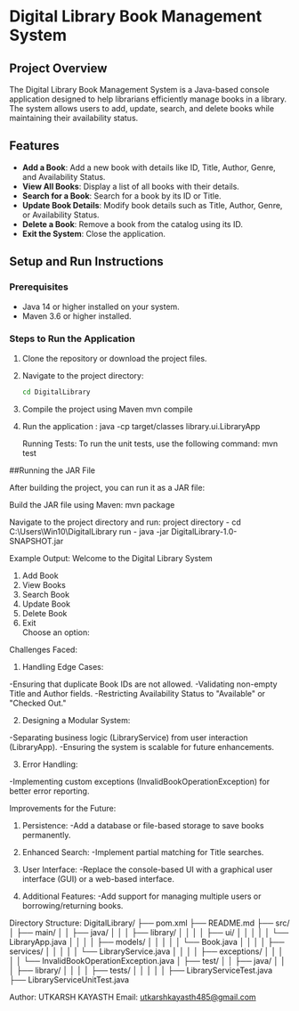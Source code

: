 # Digital Library Book Management System

## Project Overview
The Digital Library Book Management System is a Java-based console application designed to help librarians efficiently manage books in a library. The system allows users to add, update, search, and delete books while maintaining their availability status.

## Features
- **Add a Book**: Add a new book with details like ID, Title, Author, Genre, and Availability Status.
- **View All Books**: Display a list of all books with their details.
- **Search for a Book**: Search for a book by its ID or Title.
- **Update Book Details**: Modify book details such as Title, Author, Genre, or Availability Status.
- **Delete a Book**: Remove a book from the catalog using its ID.
- **Exit the System**: Close the application.

## Setup and Run Instructions
### Prerequisites
- Java 14 or higher installed on your system.
- Maven 3.6 or higher installed.

### Steps to Run the Application
1. Clone the repository or download the project files.
2. Navigate to the project directory:
   ```bash
   cd DigitalLibrary
3. Compile the project using Maven
   mvn compile
4. Run the application :
   java -cp target/classes library.ui.LibraryApp

   Running Tests:
   To run the unit tests, use the following command:
   mvn test
   
##Running the JAR File

After building the project, you can run it as a JAR file:

Build the JAR file using Maven:
mvn package

Navigate to the project directory and run:
project directory - cd C:\Users\Win10\DigitalLibrary
run - java -jar DigitalLibrary-1.0-SNAPSHOT.jar

Example Output:
Welcome to the Digital Library System

1) Add Book  
2) View Books  
3) Search Book  
4) Update Book  
5) Delete Book  
6) Exit  
Choose an option:

Challenges Faced:
1. Handling Edge Cases:

-Ensuring that duplicate Book IDs are not allowed.
-Validating non-empty Title and Author fields.
-Restricting Availability Status to "Available" or "Checked Out."

2. Designing a Modular System:

-Separating business logic (LibraryService) from user interaction (LibraryApp).
-Ensuring the system is scalable for future enhancements.

3. Error Handling:

-Implementing custom exceptions (InvalidBookOperationException) for better error reporting.


Improvements for the Future:

1. Persistence:
-Add a database or file-based storage to save books permanently.

2. Enhanced Search:
-Implement partial matching for Title searches.

3. User Interface:
-Replace the console-based UI with a graphical user interface (GUI) or a web-based interface.

4. Additional Features:
-Add support for managing multiple users or borrowing/returning books.

Directory Structure:
DigitalLibrary/
├── pom.xml
├── README.md
├── src/
│   ├── main/
│   │   ├── java/
│   │   │   ├── library/
│   │   │   │   ├── ui/
│   │   │   │   │   └── LibraryApp.java
│   │   │   │   ├── models/
│   │   │   │   │   └── Book.java
│   │   │   │   ├── services/
│   │   │   │   │   └── LibraryService.java
│   │   │   │   ├── exceptions/
│   │   │   │   │   └── InvalidBookOperationException.java
│   ├── test/
│   │   ├── java/
│   │   │   ├── library/
│   │   │   │   ├── tests/
│   │   │   │   │   ├── LibraryServiceTest.java
                    ├── LibraryServiceUnitTest.java


Author:
UTKARSH KAYASTH
Email: utkarshkayasth485@gmail.com
